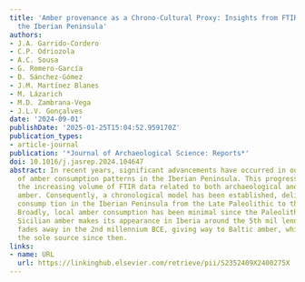 ```yaml
---
title: 'Amber provenance as a Chrono-Cultural Proxy: Insights from FTIR analysis in
  the Iberian Peninsula'
authors:
- J.A. Garrido-Cordero
- C.P. Odriozola
- A.C. Sousa
- G. Romero-García
- D. Sánchez-Gómez
- J.M. Martínez Blanes
- M. Lázarich
- M.D. Zambrana-Vega
- J.L.V. Gonçalves
date: '2024-09-01'
publishDate: '2025-01-25T15:04:52.959170Z'
publication_types:
- article-journal
publication: '*Journal of Archaeological Science: Reports*'
doi: 10.1016/j.jasrep.2024.104647
abstract: In recent years, significant advancements have occurred in our comprehension
  of amber consumption patterns in the Iberian Peninsula. This progress stems from
  the increasing volume of FTIR data related to both archaeological and geological
  amber. Consequently, a chronological model has been established, delineating amber
  consump­ tion in the Iberian Peninsula from the Late Paleolithic to the Iron Age.
  Broadly, local amber consumption has been minimal since the Paleolithic period.
  Sicilian amber makes its appearance in Iberia around the 5th mil­ lennium BCE and
  fades away in the 2nd millennium BCE, giving way to Baltic amber, which has remained
  the sole source since then.
links:
- name: URL
  url: https://linkinghub.elsevier.com/retrieve/pii/S2352409X2400275X
---
```

